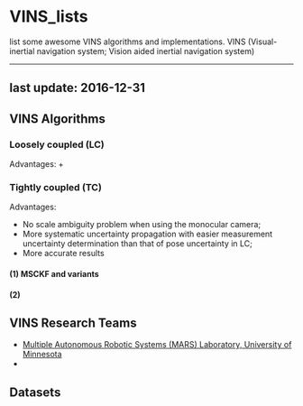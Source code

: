 # VINS_lists
list some awesome VINS algorithms and implementations. VINS (Visual-inertial navigation system; Vision aided inertial navigation system)

---
last update: 2016-12-31 
---

## VINS Algorithms

### Loosely coupled (LC)
Advantages:
+

### Tightly coupled (TC)
Advantages:
+ No scale ambiguity problem when using the monocular camera;
+ More systematic uncertainty propagation with easier measurement uncertainty determination than that of pose uncertainty in LC;
+ More accurate results

#### (1) MSCKF and variants
#### (2) 


## VINS Research Teams
+ [Multiple Autonomous Robotic Systems (MARS) Laboratory, University of Minnesota](http://mars.cs.umn.edu/index.php)
+ 

## Datasets

